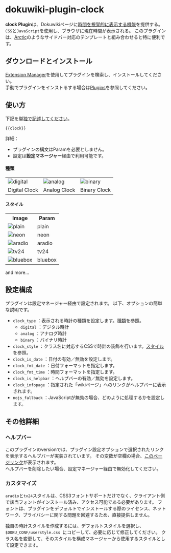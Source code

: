 # dokuwiki-plugin-clock
**clock Plugin**は、Dokuwikiページに[時間を視覚的に表示する機能](https://en.wikipedia.org/wiki/Clock)を提供する。`CSS`と`JavaScript`を使用し、ブラウザに現在時間が表示される。
このプラグインは、[Arctic](https://www.dokuwiki.org/template:arctic)のようなサイドバー対応のテンプレートと組み合わせると特に便利です。

## ダウンロードとインストール
[Extension Manager](https://www.dokuwiki.org/plugin:extension)を使用してプラグインを検索し、インストールしてください。  
手動でプラグインをインストるする場合は[Plugins](https://www.dokuwiki.org/plugins)を参照してください。

## 使い方
下記を<ins>単独で記述してください</ins>。  
```
{{clock}}
```

詳細：
- プラグインの構文はParamを必要としません。
- 設定は**設定マネージャー**経由で利用可能です。

#### 種類
<table>
  <tr>
    <td><img alt='digital' src='' /></td>
    <td><img alt='analog' src='' /></td>
    <td><img alt='binary' src='' /></td>
  </tr>
  <tr>
    <td> Digital Clock </td>
    <td> Analog Clock </td>
    <td> Binary Clock </td>
  </tr>
</table>

#### スタイル
<table>
  <tr>
    <th> Image </th>
    <th> Param </th>
  </tr>
  <tr>
    <td><img alt='plain' src='' /></td>
    <td>plain</td>
  </tr>
  <tr>
    <td><img alt='neon' src='' /></td>
    <td>neon</td>
  </tr>
  <tr>
    <td><img alt='aradio' src='' /></td>
    <td>aradio</td>
  </tr>
  <tr>
    <td><img alt='tv24' src='' /></td>
    <td>tv24</td>
  </tr>
  <tr>
    <td><img alt='bluebox' src='' /></td>
    <td>bluebox</td>
  </tr>
</table>
and more...

## 設定構成
プラグインは設定マネージャー経由で設定されます。
以下、オプションの簡単な説明です。

- `clock_type`       ：表示される時計の種類を設定します。[種類](#種類)を参照。
  - `digital`        ：デジタル時計
  - `analog`         ：アナログ時計
  - `binary`         ：バイナリ時計
- `clock_style`      ：クラス名に対応するCSSで時計の装飾を行います。[スタイル](#スタイル)を参照。
- `clock_is_date`    ：日付の有効／無効を設定します。
- `clock_fmt_date`   ：日付フォーマットを指定します。
- `clock_fmt_time`   ：時間フォーマットを指定します。
- `clock_is_helpbar` ：ヘルプバーの有効／無効を設定します。
- `clock_infopage`   ：指定された「wikiページ」へのリンクがヘルプバーに表示されます。
- `nojs_fallback`    ：JavaScriptが無効の場合、どのように処理するかを設定します。

## その他詳細
### ヘルプバー
このプラグインのversionでは、プラグイン設定オプションで選択されたリンクを表示するヘルプバーが実装されています。
その変数が空欄の場合、[このページリンク](https://www.dokuwiki.org/plugin:clock)が表示されます。  
ヘルプバーを削除したい場合、設定マネージャー経由で無効化してください。

### カスタマイズ
`aradio`と`tv24`スタイルは、CSS3フォントサポートだけでなく、クライアント側で該当フォントがインストール済み、アクセス可能である必要があります。
フォントは、プラグインをデフォルトでインストールする際のライセンス、ネットワーク、プライバシーに関する問題を回避するため、直接提供しません。

独自の時計スタイルを作成するには、デフォルトスタイルを選択し、`$DOKU_CONF/userstyle.css `にコピーして、必要に応じて修正してください。
クラス名を変更して、そのスタイルを構成マネージャーから使用するスタイルとして設定できます。

